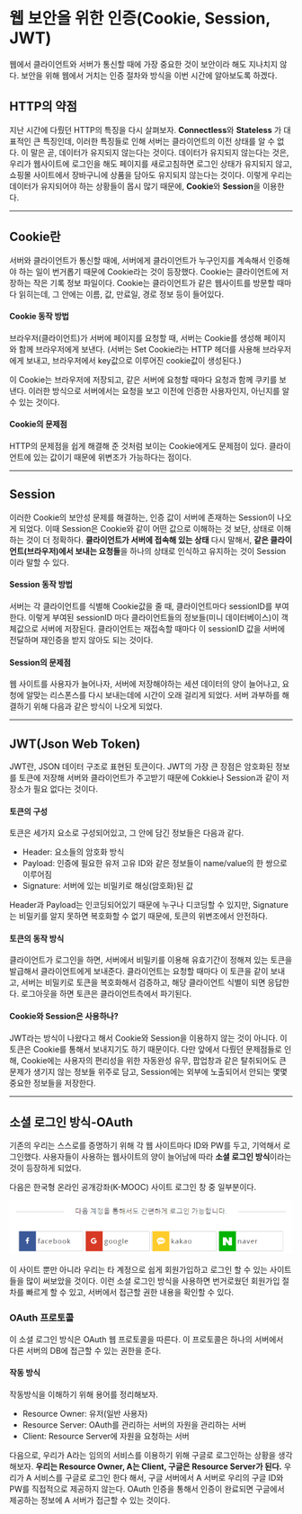 # 웹 보안을 위한 인증(Cookie, Session, JWT)

웹에서 클라이언트와 서버가 통신할 때에 가장 중요한 것이 보안이라 해도 지나치지 않다. 보안을 위해 웹에서 거치는 인증 절차와 방식을 이번 시간에 알아보도록 하겠다.

## HTTP의 약점

지난 시간에 다뤘던 HTTP의 특징을 다시 살펴보자.
**Connectless**와 **Stateless** 가 대표적인 큰 특징인데, 이러한 특징들로 인해 서버는 클라이언트의 이전 상태를 알 수 없다. 이 말은 곧, 데이터가 유지되지 않는다는 것이다.
데이터가 유지되지 않는다는 것은,
우리가 웹사이트에 로그인을 해도 페이지를 새로고침하면 로그인 상태가 유지되지 않고, 쇼핑몰 사이트에서 장바구니에 상품을 담아도 유지되지 않는다는 것이다.
이렇게 우리는 데이터가 유지되어야 하는 상황들이 몹시 많기 때문에,
**Cookie**와 **Session**을 이용한다.

---

## Cookie란

서버와 클라이언트가 통신할 때에, 서버에게 클라이언트가 누구인지를 계속해서 인증해야 하는 일이 번거롭기 때문에 Cookie라는 것이 등장했다.
Cookie는 클라이언트에 저장하는 작은 기록 정보 파일이다. Cookie는 클라이언트가 같은 웹사이트를 방문할 때마다 읽히는데, 그 안에는 이름, 값, 만료일, 경로 정보 등이 들어있다.

#### Cookie 동작 방법

브라우저(클라이언트)가 서버에 페이지를 요청할 때, 서버는 Cookie를 생성해 페이지와 함께 브라우저에게 보낸다.
(서버는 Set Cookie라는 HTTP 헤더를 사용해 브라우저에게 보내고, 브라우저에서 key값으로 이루어진 cookie값이 생성된다.)

이 Cookie는 브라우저에 저장되고, 같은 서버에 요청할 때마다 요청과 함께 쿠키를 보낸다.
이러한 방식으로 서버에서는 요청을 보고 이전에 인증한 사용자인지, 아닌지를 알 수 있는 것이다.

#### Cookie의 문제점

HTTP의 문제점을 쉽게 해결해 준 것처럼 보이는 Cookie에게도 문제점이 있다. 클라이언트에 있는 값이기 때문에 위변조가 가능하다는 점이다.

---

## Session

이러한 Cookie의 보안성 문제를 해결하는, 인증 값이 서버에 존재하는 Session이 나오게 되었다.
이때 Session은 Cookie와 같이 어떤 값으로 이해하는 것 보단, 상태로 이해하는 것이 더 정확하다.
**클라이언트가 서버에 접속해 있는 상태** 다시 말해서, **같은 클라이언트(브라우저)에서 보내는 요청들**을 하나의 상태로 인식하고 유지하는 것이 Session이라 말할 수 있다.

#### Session 동작 방법

서버는 각 클라이언트를 식별해 Cookie값을 줄 때, 클라이언트마다 sessionID를 부여한다. 이렇게 부여된 sessionID 마다 클라이언트들의 정보들(미니 데이터베이스)이 객체값으로 서버에 저장된다. 클라이언트는 재접속할 때마다 이 sessionID 값을 서버에 전달하며 재인증을 받지 않아도 되는 것이다.

#### Session의 문제점

웹 사이트를 사용자가 늘어나자, 서버에 저장해야하는 세션 데이터의 양이 늘어나고, 요청에 알맞는 리스폰스를 다시 보내는데에 시간이 오래 걸리게 되었다. 서버 과부하를 해결하기 위해 다음과 같은 방식이 나오게 되었다.

---

## JWT(Json Web Token)

JWT란, JSON 데이터 구조로 표현된 토큰이다. JWT의 가장 큰 장점은 암호화된 정보를 토큰에 저장해 서버와 클라이언트가 주고받기 때문에 Cokkie나 Session과 같이 저장소가 필요 없다는 것이다.

#### 토큰의 구성

토큰은 세가지 요소로 구성되어있고, 그 안에 담긴 정보들은 다음과 같다.

- Header: 요소들의 암호화 방식
- Payload: 인증에 필요한 유저 고유 ID와 같은 정보들이 name/value의 한 쌍으로 이루어짐
- Signature: 서버에 있는 비밀키로 해싱(암호화)된 값

Header과 Payload는 인코딩되어있기 때문에 누구나 디코딩할 수 있지만, Signature는 비밀키를 알지 못하면 복호화할 수 없기 때문에, 토큰의 위변조에서 안전하다.

#### 토큰의 동작 방식

클라이언트가 로그인을 하면, 서버에서 비밀키를 이용해 유효기간이 정해져 있는 토큰을 발급해서 클라이언트에게 보내준다. 클라이언트는 요청할 때마다 이 토큰을 같이 보내고, 서버는 비밀키로 토큰을 복호화해서 검증하고, 해당 클라이언트 식별이 되면 응답한다. 로그아웃을 하면 토큰은 클라이언트측에서 파기된다.

#### Cookie와 Session은 사용하나?

JWT라는 방식이 나왔다고 해서 Cookie와 Session을 이용하지 않는 것이 아니다. 이 토큰은 Cookie를 통해서 보내지기도 하기 때문이다.
다만 앞에서 다뤘던 문제점들로 인해, Cookie에는 사용자의 편리성을 위한 자동완성 유무, 팝업창과 같은 탈취되어도 큰 문제가 생기지 않는 정보들 위주로 담고, Session에는 외부에 노출되어서 안되는 몇몇 중요한 정보들을 저장한다.

---

## 소셜 로그인 방식-OAuth

기존의 우리는 스스로를 증명하기 위해 각 웹 사이트마다 ID와 PW를 두고, 기억해서 로그인했다.
사용자들이 사용하는 웹사이트의 양이 늘어남에 따라 **소셜 로그인 방식**이라는 것이 등장하게 되었다.

다음은 한국형 온라인 공개강좌(K-MOOC) 사이트 로그인 창 중 일부분이다.

<p align="center">
  <img src="./img-web_auth/1.png"/>
</p>
이 사이트 뿐만 아니라 우리는 타 계정으로 쉽게 회원가입하고 로그인 할 수 있는 사이트들을 많이 써보았을 것이다. 이런 소셜 로그인 방식을 사용하면 번거로웠던 회원가입 절차를 빠르게 할 수 있고, 서버에서 접근할 권한 내용을 확인할 수 있다.

### OAuth 프로토콜

이 소셜 로그인 방식은 OAuth 웹 프로토콜을 따른다. 이 프로토콜은 하나의 서버에서 다른 서버의 DB에 접근할 수 있는 권한을 준다.

#### 작동 방식

작동방식을 이해하기 위해 용어를 정리해보자.

- Resource Owner: 유저(일반 사용자)
- Resource Server: OAuth를 관리하는 서버의 자원을 관리하는 서버
- Client: Resource Server에 자원을 요청하는 서버

다음으로, 우리가 A라는 임의의 서비스를 이용하기 위해 구글로 로그인하는 상황을 생각해보자.
**우리는 Resource Owner, A는 Client, 구글은 Resource Server가 된다.**
우리가 A 서비스를 구글로 로그인 한다 해서, 구글 서버에서 A 서버로 우리의 구글 ID와 PW를 직접적으로 제공하지 않는다. OAuth 인증을 통해서 인증이 완료되면 구글에서 제공하는 정보에 A 서버가 접근할 수 있는 것이다.
